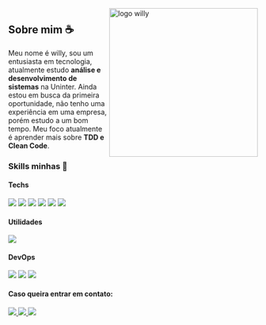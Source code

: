 <img src="ilus-code.svg" min-width="300px" max-width="300px" width="300px" align="right" alt="logo willy">

## Sobre mim ☕

   Meu nome é willy, sou um entusiasta em tecnologia, atualmente estudo **análise e desenvolvimento de sistemas** na Uninter. Ainda estou em busca da primeira oportunidade, não tenho uma experiência em uma empresa, porém estudo a um bom tempo. Meu foco atualmente é aprender mais sobre **TDD e Clean Code**.

### Skills minhas 🚀
  #### Techs
  <p align="left">
    <img src="https://img.shields.io/badge/-Javascript-6610F2?style=for-the-badge&logo=javascript&logoColor=FFFFFF"/>
    <img src="https://img.shields.io/badge/-Typescript-6610F2?style=for-the-badge&logo=typescript&logoColor=FFFFFF"/>
    <img src="https://img.shields.io/badge/-Solidity-6610F2?style=for-the-badge&logo=solidity&logoColor=FFFFFF"/>
    <img src="https://img.shields.io/badge/-React-6610F2?style=for-the-badge&logo=react&logoColor=FFFFFF"/>
    <img src="https://img.shields.io/badge/-Next-6610F2?style=for-the-badge&logo=nextdotjs&logoColor=FFFFFF"/>
    <img src="https://img.shields.io/badge/-Jest-6610F2?style=for-the-badge&logo=jest&logoColor=FFFFFF"/>
  </p>
  
  #### Utilidades
  <p align="left">
    <img src="https://img.shields.io/badge/-Insomnia-6610F2?style=for-the-badge&logo=insomnia&logoColor=FFFFFF"/>
  </p>
  
  #### DevOps
  <p align="left">
    <img src="https://img.shields.io/badge/-Git-6610F2?style=for-the-badge&logo=git&logoColor=FFFFFF"/>
    <img src="https://img.shields.io/badge/-Github-6610F2?style=for-the-badge&logo=github&logoColor=FFFFFF"/>
    <img src="https://img.shields.io/badge/-Docker-6610F2?style=for-the-badge&logo=docker&logoColor=FFFFFF"/>
  </p>
  

#### Caso queira entrar em contato:

<p align="left">
  <a href="http://mailto:willybueno09@gmail.com" alt="Gmail">
    <img src="https://img.shields.io/badge/-Gmail-6610F2?style=for-the-badge&logo=Gmail&logoColor=FFFFFF&link=http://mailto:willybueno09@gmail.com"/>
  </a>
  
  <a href="https://www.linkedin.com/in/willybueno" alt="Linkedin">
    <img src="https://img.shields.io/badge/-Linkedin-6610F2?style=for-the-badge&logo=Linkedin&logoColor=FFFFFF&link=https://www.linkedin.com/in/willybueno"/>
  </a>
  
  <a href="https://api.whatsapp.com/send?phone=5543996058197" alt="Whatsapp">
    <img src="https://img.shields.io/badge/-Whatsapp-6610F2?style=for-the-badge&logo=whatsapp&logoColor=FFFFFF&link=https://api.whatsapp.com/send?phone=5543996058197"/>
  </a>
</p>

